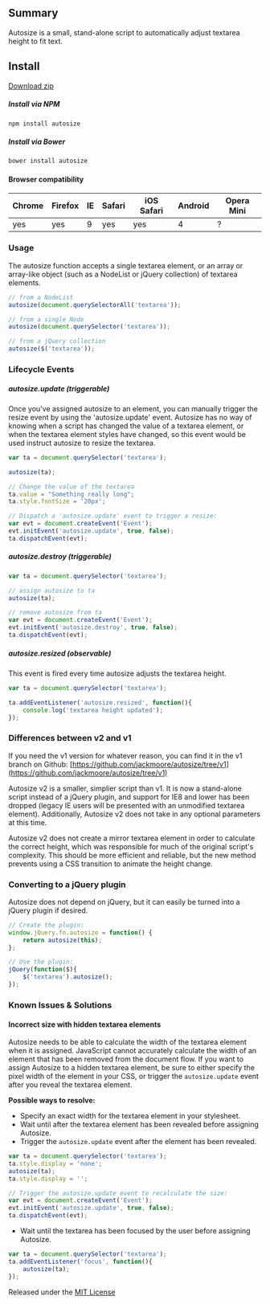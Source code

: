 ## Summary

Autosize is a small, stand-alone script to automatically adjust textarea height to fit text.

## Install

[Download zip](https://github.com/jackmoore/autosize/archive/master.zip)

##### Install via NPM
```bash
npm install autosize
```
##### Install via Bower
```bash
bower install autosize
```

#### Browser compatibility

Chrome | Firefox | IE | Safari | iOS Safari | Android | Opera Mini
------ | --------|----|--------|------------|---------|------------
yes    | yes     | 9  | yes    | yes        | 4       | ?

### Usage

The autosize function accepts a single textarea element, or an array or array-like object (such as a NodeList or jQuery collection) of textarea elements.

```javascript
// from a NodeList
autosize(document.querySelectorAll('textarea'));

// from a single Node
autosize(document.querySelector('textarea'));

// from a jQuery collection
autosize($('textarea'));
```

### Lifecycle Events

##### autosize.update (triggerable)

Once you've assigned autosize to an element, you can manually trigger the resize event by using the 'autosize.update' event. Autosize has no way of knowing when a script has changed the value of a textarea element, or when the textarea element styles have changed, so this event would be used instruct autosize to resize the textarea.


```javascript
var ta = document.querySelector('textarea');

autosize(ta);

// Change the value of the textarea
ta.value = "Something really long";
ta.style.fontSize = '20px';

// Dispatch a 'autosize.update' event to trigger a resize:
var evt = document.createEvent('Event');
evt.initEvent('autosize.update', true, false);
ta.dispatchEvent(evt);
```

##### autosize.destroy (triggerable)

```javascript
var ta = document.querySelector('textarea');

// assign autosize to ta
autosize(ta);

// remove autosize from ta
var evt = document.createEvent('Event');
evt.initEvent('autosize.destroy', true, false);
ta.dispatchEvent(evt);
```

##### autosize.resized (observable)

This event is fired every time autosize adjusts the textarea height.

```javascript
var ta = document.querySelector('textarea');

ta.addEventListener('autosize.resized', function(){
	console.log('textarea height updated');
});
```

### Differences between v2 and v1

If you need the v1 version for whatever reason, you can find it in the v1 branch on Github:
[https://github.com/jackmoore/autosize/tree/v1](https://github.com/jackmoore/autosize/tree/v1)

Autosize v2 is a smaller, simplier script than v1.  It is now a stand-alone script instead of a jQuery plugin, and support for IE8 and lower has been dropped (legacy IE users will be presented with an unmodified textarea element).  Additionally, Autosize v2 does not take in any optional parameters at this time.

Autosize v2 does not create a mirror textarea element in order to calculate the correct height, which was responsible for much of the original script's complexity.  This should be more efficient and reliable, but the new method prevents using a CSS transition to animate the height change.


### Converting to a jQuery plugin

Autosize does not depend on jQuery, but it can easily be turned into a jQuery plugin if desired.

```javascript
// Create the plugin:
window.jQuery.fn.autosize = function() {
	return autosize(this);
};

// Use the plugin:
jQuery(function($){
	$('textarea').autosize();
});
```

### Known Issues &amp; Solutions

#### Incorrect size with hidden textarea elements

Autosize needs to be able to calculate the width of the textarea element when it is assigned.  JavaScript cannot accurately calculate the width of an element that has been removed from the document flow.  If you want to assign Autosize to a hidden textarea element, be sure to either specify the pixel width of the element in your CSS, or trigger the `autosize.update` event after you reveal the textarea element.

**Possible ways to resolve:**

* Specify an exact width for the textarea element in your stylesheet.
* Wait until after the textarea element has been revealed before assigning Autosize.
* Trigger the `autosize.update` event after the element has been revealed.

```javascript
var ta = document.querySelector('textarea');
ta.style.display = 'none';
autosize(ta);
ta.style.display = '';

// Trigger the autosize.update event to recalculate the size:
var evt = document.createEvent('Event');
evt.initEvent('autosize.update', true, false);
ta.dispatchEvent(evt);
```

* Wait until the textarea has been focused by the user before assigning Autosize.

```javascript
var ta = document.querySelector('textarea');
ta.addEventListener('focus', function(){
	autosize(ta);
});
```

Released under the [MIT License](http://www.opensource.org/licenses/mit-license.php)
